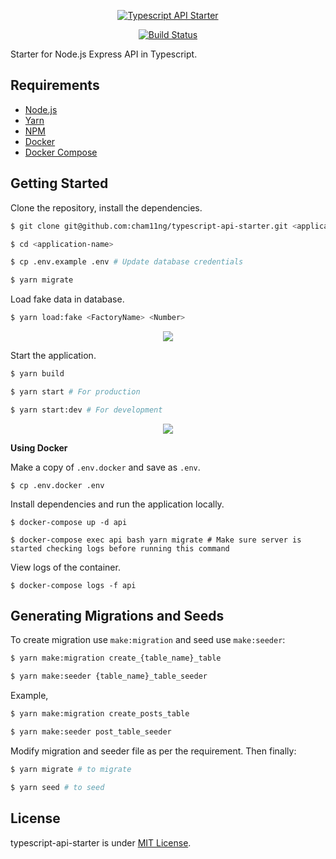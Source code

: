 <p align="center"><a href="https://imgur.com/A1URjPL"><img alt="Typescript API Starter" src="https://i.imgur.com/A1URjPL.png"></a></p>
<p align="center">
  <a href="https://travis-ci.org/cham11ng/typescript-api-starter">
    <img src="https://travis-ci.org/cham11ng/typescript-api-starter.svg?branch=master" alt="Build Status">
  </a>
</p>

Starter for Node.js Express API in Typescript.

## Requirements
* [Node.js](https://yarnpkg.com/en/docs/install)
* [Yarn](https://yarnpkg.com/en/docs/install)
* [NPM](https://docs.npmjs.com/getting-started/installing-node)
* [Docker](https://docs.docker.com/install/)
* [Docker Compose](https://docs.docker.com/compose/install/)

## Getting Started
Clone the repository, install the dependencies.
```bash
$ git clone git@github.com:cham11ng/typescript-api-starter.git <application-name>

$ cd <application-name>

$ cp .env.example .env # Update database credentials

$ yarn migrate
```

Load fake data in database.
```bash
$ yarn load:fake <FactoryName> <Number>
```
<p align="center">
  <a href="https://imgur.com/gallery/d2M09Qj"><img src="https://i.imgur.com/d2M09Qj.gif" /></a>
</p>

Start the application.
```bash
$ yarn build

$ yarn start # For production

$ yarn start:dev # For development
```

<p align="center">
  <a href="https://imgur.com/gallery/4rhTo"><img src="https://i.imgur.com/GpcDbLB.gif" /></a>
</p>

**Using Docker**

Make a copy of `.env.docker` and save as `.env`.
```
$ cp .env.docker .env
```

Install dependencies and run the application locally.
```
$ docker-compose up -d api

$ docker-compose exec api bash yarn migrate # Make sure server is started checking logs before running this command
```

View logs of the container.
```
$ docker-compose logs -f api
```

## Generating Migrations and Seeds
To create migration use `make:migration` and seed use `make:seeder`:
```bash
$ yarn make:migration create_{table_name}_table

$ yarn make:seeder {table_name}_table_seeder
```

Example,
```bash
$ yarn make:migration create_posts_table

$ yarn make:seeder post_table_seeder
```

Modify migration and seeder file as per the requirement. Then finally:
```bash
$ yarn migrate # to migrate

$ yarn seed # to seed
```

## License

typescript-api-starter is under [MIT License](LICENSE).
